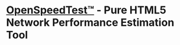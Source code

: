 # **[OpenSpeedTest™️](https://openspeedtest.com)** -  Pure HTML5 Network Performance Estimation Tool
